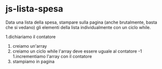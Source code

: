 js-lista-spesa
===
Data una lista della spesa, stampare sulla pagina (anche brutalmente, basta che si vedano) gli elementi della lista individualmente con un ciclo while.

1.dichiariamo il contatore
1. creiamo un'array 
1. creiamo un ciclo while l'array deve essere uguale al contatore -1
1.incrementiamo l'array con il contatore 
1. stampiamo in pagina 